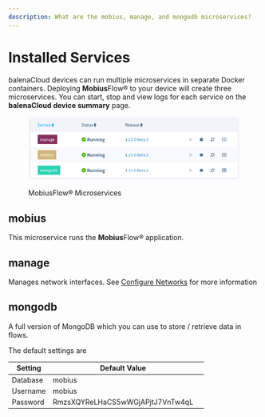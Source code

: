 ```yaml
---
description: What are the mobius, manage, and mongodb microservices?
---
```


# Installed Services

balenaCloud devices can run multiple microservices in separate Docker containers. Deploying **Mobius**Flow® to your device will create three microservices. You can start, stop and view logs for each service on the **balenaCloud device summary** page.

<figure><img src="../../.gitbook/assets/Balena Microservices.png" alt=""><figcaption><p>MobiusFlow® Microservices</p></figcaption></figure>

## mobius

This microservice runs the **Mobius**Flow® application.&#x20;

## manage

Manages network interfaces. See [Configure Networks](configure-networks.md) for more information

## mongodb

A full version of MongoDB which you can use to store / retrieve data in flows.

The default settings are

<table><thead><tr><th>Setting</th><th>Default Value</th><th data-hidden></th></tr></thead><tbody><tr><td>Database</td><td>mobius</td><td></td></tr><tr><td>Username</td><td>mobius</td><td></td></tr><tr><td>Password</td><td>RmzsXQYReLHaCS5wWGjAPjtJ7VnTw4qL</td><td></td></tr></tbody></table>
